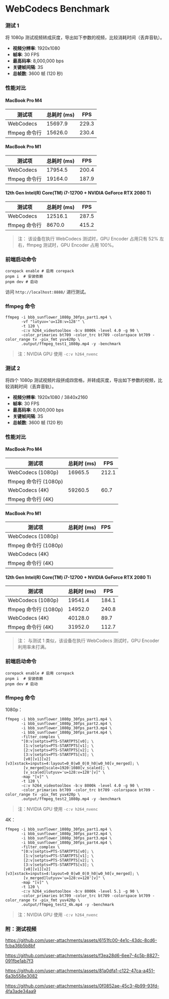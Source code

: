 # WebCodecs Benchmark

### 测试 1

将 1080p 测试视频转成灰度，导出如下参数的视频，比较消耗时间（丢弃音轨）。

- **视频分辨率**: 1920x1080
- **帧率**: 30 FPS
- **最高码率**: 8,000,000 bps
- **关键帧间隔**: 3S
- **总帧数**: 3600 帧 (120 秒)

### 性能对比

#### MacBook Pro M4

| 测试项        | 总耗时 (ms) | FPS   |
| ------------- | ----------- | ----- |
| WebCodecs     | 15697.9     | 229.3 |
| ffmpeg 命令行 | 15626.0     | 230.4 |

#### MacBook Pro M1

| 测试项        | 总耗时 (ms) | FPS   |
| ------------- | ----------- | ----- |
| WebCodecs     | 17954.5     | 200.4 |
| ffmpeg 命令行 | 19164.0     | 187.9 |

#### 12th Gen Intel(R) Core(TM) i7-12700 + NVIDIA GeForce RTX 2080 Ti

| 测试项        | 总耗时 (ms) | FPS   |
| ------------- | ----------- | ----- |
| WebCodecs     | 12516.1     | 287.5 |
| ffmpeg 命令行 | 8670.0      | 415.2 |

> 注： 该设备在执行 WebCodecs 测试时，GPU Encoder 占用只有 52% 左右，ffmpeg 测试时，GPU Encoder 占用 100%。

### 前端启动命令

```
corepack enable # 启用 corepack
pnpm i  # 安装依赖
pnpm dev # 启动
```

访问 `http://localhost:8888/` 进行测试。

### ffmpeg 命令

```
ffmpeg -i bbb_sunflower_1080p_30fps_part1.mp4 \
       -vf "lutyuv='u=128:v=128'" \
       -t 120 \
       -c:v h264_videotoolbox -b:v 8000k -level 4.0 -g 90 \
       -color_primaries bt709 -color_trc bt709 -colorspace bt709 -color_range tv -pix_fmt yuv420p \
       .output/ffmpeg_test1_1080p.mp4 -y -benchmark
```

> 注：NVIDIA GPU 使用 `-c:v h264_nvenc`

### 测试 2

将四个 1080p 测试视频片段拼成四宫格，并转成灰度，导出如下参数的视频，比较消耗时间（丢弃音轨）。

- **视频分辨率**: 1920x1080 / 3840x2160
- **帧率**: 30 FPS
- **最高码率**: 8,000,000 bps
- **关键帧间隔**: 3S
- **总帧数**: 3600 帧 (120 秒)

### 性能对比

#### MacBook Pro M4

| 测试项                | 总耗时 (ms) | FPS   |
| --------------------- | ----------- | ----- |
| WebCodecs (1080p)     | 16965.5     | 212.1 |
| ffmpeg 命令行 (1080p) |             |       |
| WebCodecs (4K)        | 59260.5     | 60.7  |
| ffmpeg 命令行 (4K)    |             |       |

#### MacBook Pro M1

| 测试项                | 总耗时 (ms) | FPS |
| --------------------- | ----------- | --- |
| WebCodecs (1080p)     |             |     |
| ffmpeg 命令行 (1080p) |             |     |
| WebCodecs (4K)        |             |     |
| ffmpeg 命令行 (4K)    |             |     |

#### 12th Gen Intel(R) Core(TM) i7-12700 + NVIDIA GeForce RTX 2080 Ti

| 测试项                | 总耗时 (ms) | FPS   |
| --------------------- | ----------- | ----- |
| WebCodecs (1080p)     | 19541.4     | 184.1 |
| ffmpeg 命令行 (1080p) | 14952.0     | 240.8 |
| WebCodecs (4K)        | 40128.0     | 89.7  |
| ffmpeg 命令行 (4K)    | 31952.0     | 112.7 |

> 注： 与测试 1 类似，该设备在执行 WebCodecs 测试时，GPU Encoder 利用率未打满。

### 前端启动命令

```
corepack enable # 启用 corepack
pnpm i  # 安装依赖
pnpm dev # 启动
```

### ffmpeg 命令

1080p：

```
ffmpeg -i bbb_sunflower_1080p_30fps_part1.mp4 \
       -i bbb_sunflower_1080p_30fps_part2.mp4 \
       -i bbb_sunflower_1080p_30fps_part3.mp4 \
       -i bbb_sunflower_1080p_30fps_part4.mp4 \
       -filter_complex \
       "[0:v]setpts=PTS-STARTPTS[v0]; \
        [1:v]setpts=PTS-STARTPTS[v1]; \
        [2:v]setpts=PTS-STARTPTS[v2]; \
        [3:v]setpts=PTS-STARTPTS[v3]; \
        [v0][v1][v2][v3]xstack=inputs=4:layout=0_0|w0_0|0_h0|w0_h0[v_merged]; \
        [v_merged]scale=1920:1080[v_scaled]; \
        [v_scaled]lutyuv='u=128:v=128'[v]" \
       -map "[v]" \
       -t 120 \
       -c:v h264_videotoolbox -b:v 8000k -level 4.0 -g 90 \
       -color_primaries bt709 -color_trc bt709 -colorspace bt709 -color_range tv -pix_fmt yuv420p \
       .output/ffmpeg_test2_1080p.mp4 -y -benchmark
```

> 注：NVIDIA GPU 使用 `-c:v h264_nvenc`

4K：

```
ffmpeg -i bbb_sunflower_1080p_30fps_part1.mp4 \
       -i bbb_sunflower_1080p_30fps_part2.mp4 \
       -i bbb_sunflower_1080p_30fps_part3.mp4 \
       -i bbb_sunflower_1080p_30fps_part4.mp4 \
       -filter_complex \
       "[0:v]setpts=PTS-STARTPTS[v0]; \
        [1:v]setpts=PTS-STARTPTS[v1]; \
        [2:v]setpts=PTS-STARTPTS[v2]; \
        [3:v]setpts=PTS-STARTPTS[v3]; \
        [v0][v1][v2][v3]xstack=inputs=4:layout=0_0|w0_0|0_h0|w0_h0[v_merged]; \
        [v_merged]lutyuv='u=128:v=128'[v]" \
       -map "[v]" \
       -t 120 \
       -c:v h264_videotoolbox -b:v 8000k -level 5.1 -g 90 \
       -color_primaries bt709 -color_trc bt709 -colorspace bt709 -color_range tv -pix_fmt yuv420p \
       .output/ffmpeg_test2_4k.mp4 -y -benchmark
```

> 注：NVIDIA GPU 使用 `-c:v h264_nvenc`

### 附：测试视频

https://github.com/user-attachments/assets/6151fc00-4e1c-43dc-8cd6-fcba36b5b8bf

https://github.com/user-attachments/assets/f3ea28d6-6ee7-4c5b-8827-091fbe1ab7f3

https://github.com/user-attachments/assets/81a0dfa1-c122-47ca-a451-6a3b558e3082

https://github.com/user-attachments/assets/0f0852ae-45c3-4b99-93fd-4fa3ade34aa9
